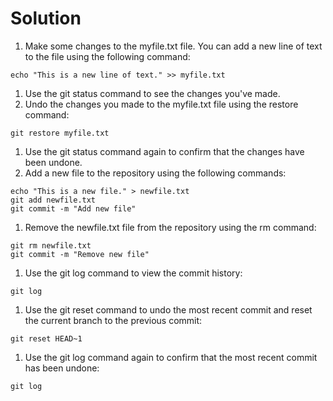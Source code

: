 # Solution

1. Make some changes to the myfile.txt file. You can add a new line of text to the file using the following command:

```
echo "This is a new line of text." >> myfile.txt
```

1. Use the git status command to see the changes you've made.
2. Undo the changes you made to the myfile.txt file using the restore command:

```
git restore myfile.txt
```

1. Use the git status command again to confirm that the changes have been undone.
2. Add a new file to the repository using the following commands:

```
echo "This is a new file." > newfile.txt
git add newfile.txt
git commit -m "Add new file"
```

1. Remove the newfile.txt file from the repository using the rm command:

```
git rm newfile.txt
git commit -m "Remove new file"
```

1. Use the git log command to view the commit history:

```
git log
```

1. Use the git reset command to undo the most recent commit and reset the current branch to the previous commit:

```
git reset HEAD~1
```

1. Use the git log command again to confirm that the most recent commit has been undone:

```
git log
```